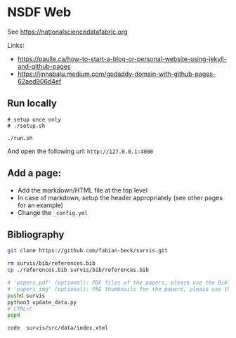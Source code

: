 # NSDF Web
 
See https://nationalsciencedatafabric.org

Links:
- https://paulle.ca/how-to-start-a-blog-or-personal-website-using-jekyll-and-github-pages
- https://jinnabalu.medium.com/godaddy-domain-with-github-pages-62aed906d4ef


## Run locally

```
# setup once only
# ./setup.sh

./run.sh
```

And open the following url: `http://127.0.0.1:4000`


## Add a page:

- Add the markdown/HTML file at the top level
- In case of markdown, setup the header appropriately (see other pages for an example)
- Change the `_config.yml`


## Bibliography

```bash
git clone https://github.com/fabian-beck/survis.git

rm survis/bib/references.bib
cp ./references.bib survis/bib/references.bib

# 'papers_pdf' (optional): PDF files of the papers, please use the BibTeX id as a file name
# 'papers_img' (optional): PNG thumbnails for the papers, please use the BibTeX id as a file name
pushd survis
python3 update_data.py
# CTRL+C
popd

code  survis/src/data/index.xtml
```
